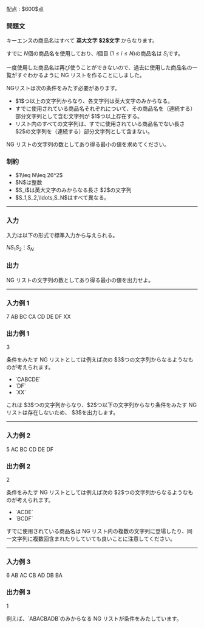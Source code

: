 
<div>

<span>

<span>

<p>
配点 : $600$点
</p>

<div>

<section>

### **問題文**

<p>
キーエンスの商品名はすべて 
<strong>
英大文字 $2$文字
</strong>
からなります。

すでに $N$個の商品名を使用しており、$i$個目 $(1\leq i\leq N)$の商品名は $S_i$です。

一度使用した商品名は再び使うことができないので、過去に使用した商品名の一覧がすぐわかるように NG リストを作ることにしました。
</p>

<p>
NGリストは次の条件をみたす必要があります。
</p>

<ul>

<li>
$1$つ以上の文字列からなり、各文字列は英大文字のみからなる。
</li>

<li>
すでに使用されている商品名それぞれについて、その商品名を（連続する）部分文字列として含む文字列が $1$つ以上存在する。
</li>

<li>
リスト内のすべての文字列は、すでに使用されている商品名でない長さ $2$の文字列を（連続する）部分文字列として含まない。
</li>

</ul>

<p>
NG リストの文字列の数としてあり得る最小の値を求めてください。
</p>

</section>

</div>

<div>

<section>

### **制約**

<ul>

<li>
$1\leq N\leq 26^2$
</li>

<li>
$N$は整数
</li>

<li>
$S_i$は英大文字のみからなる長さ $2$の文字列
</li>

<li>
$S_1,S_2,\ldots,S_N$はすべて異なる。
</li>

</ul>

</section>

</div>

---

<div>

<div>

<section>

### **入力**

<p>
入力は以下の形式で標準入力から与えられる。
</p>

<div>

$N$$S_1$$S_2$$\vdots$$S_N$
</div>

</section>

</div>

<div>

<section>

### **出力**

<p>
NG リストの文字列の数としてあり得る最小の値を出力せよ。
</p>

</section>

</div>

</div>

---

<div>

<section>

### **入力例 1**

<div>

7
AB
BC
CA
CD
DE
DF
XX

</div>

</section>

</div>

<div>

<section>

### **出力例 1**

<div>

3

</div>

<p>
条件をみたす NG リストとしては例えば次の $3$つの文字列からなるようなものが考えられます。
</p>

<ul>

<li>
`CABCDE`
</li>

<li>
`DF`
</li>

<li>
`XX`
</li>

</ul>

<p>
これは $3$つの文字列からなり、$2$つ以下の文字列からなり条件をみたす NG リストは存在しないため、 $3$を出力します。
</p>

</section>

</div>

---

<div>

<section>

### **入力例 2**

<div>

5
AC
BC
CD
DE
DF

</div>

</section>

</div>

<div>

<section>

### **出力例 2**

<div>

2

</div>

<p>
条件をみたす NG リストとしては例えば次の $2$つの文字列からなるようなものが考えられます。
</p>

<ul>

<li>
`ACDE`
</li>

<li>
`BCDF`
</li>

</ul>

<p>
すでに使用されている商品名は NG リスト内の複数の文字列に登場したり、同一文字列に複数回含まれたりしていても良いことに注意してください。
</p>

</section>

</div>

---

<div>

<section>

### **入力例 3**

<div>

6
AB
AC
CB
AD
DB
BA

</div>

</section>

</div>

<div>

<section>

### **出力例 3**

<div>

1

</div>

<p>
例えば、`ABACBADB`のみからなる NG リストが条件をみたしています。
</p>

</section>

</div>

</span>

</span>

</div>
